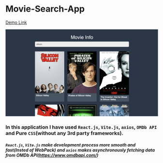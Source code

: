 # Movie-Search-App
[Demo Link](https://movie-infos-search.netlify.app/)

![Screenshot](image.png)

### In this application I have used `React.js`, `Vite.js`, `axios`, `OMDb API` and Pure `CSS`(without any 3rd party frameworks). 
##### `React.js`, `Vite.js` make development process more smooth and fast(Insted of WebPack) and `axios` makes asynchronously fetching data from OMDb API(https://www.omdbapi.com/)
